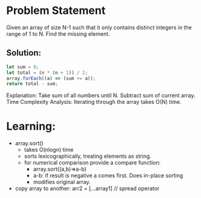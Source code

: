 # Problem Statement

Given an array of size N-1 such that it only contains distinct integers in the range of 1 to N. Find the missing element.

## Solution:

```javascript
let sum = 0;
let total = (n * (n + 1)) / 2;
array.forEach((a) => (sum += a));
return total - sum;
```

Explanation: Take sum of all numbers until N. Subtract sum of current array.
Time Complexity Analysis: Iterating through the array takes O(N) time.

# Learning:

- array.sort()
  - takes O(nlogn) time
  - sorts lexicographically, treating elements as string.
  - for numerical comparison provide a compare function:
    - array.sort((a,b)=>a-b)
    - a-b: if result is negative a comes first. Does in-place sorting
    - modifies original array.
- copy array to another: arr2 = [...array1] // spread operator
